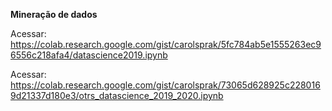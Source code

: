 **Mineração de dados**

Acessar: https://colab.research.google.com/gist/carolsprak/5fc784ab5e1555263ec96556c218afa4/datascience2019.ipynb

Acessar: https://colab.research.google.com/gist/carolsprak/73065d628925c2280169d21337d180e3/otrs_datascience_2019_2020.ipynb
